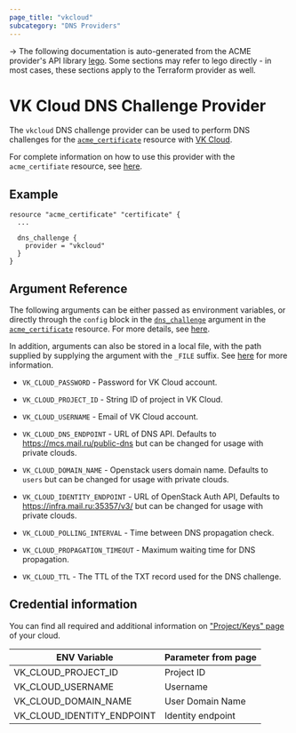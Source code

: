 ```yaml
---
page_title: "vkcloud"
subcategory: "DNS Providers"
---
```


-> The following documentation is auto-generated from the ACME
provider's API library [lego](https://go-acme.github.io/lego/).  Some
sections may refer to lego directly - in most cases, these sections
apply to the Terraform provider as well.

# VK Cloud DNS Challenge Provider

The `vkcloud` DNS challenge provider can be used to perform DNS challenges for
the [`acme_certificate`][resource-acme-certificate] resource with
[VK Cloud](https://mcs.mail.ru/).

[resource-acme-certificate]: ../resources/certificate.md

For complete information on how to use this provider with the `acme_certifiate`
resource, see [here][resource-acme-certificate-dns-challenges].

[resource-acme-certificate-dns-challenges]: ../resources/certificate.md#using-dns-challenges

## Example

```hcl
resource "acme_certificate" "certificate" {
  ...

  dns_challenge {
    provider = "vkcloud"
  }
}
```
## Argument Reference

The following arguments can be either passed as environment variables, or
directly through the `config` block in the
[`dns_challenge`][resource-acme-certificate-dns-challenge-arg] argument in the
[`acme_certificate`][resource-acme-certificate] resource. For more details, see
[here][resource-acme-certificate-dns-challenges].

[resource-acme-certificate-dns-challenge-arg]: ../resources/certificate.md#dns_challenge

In addition, arguments can also be stored in a local file, with the path
supplied by supplying the argument with the `_FILE` suffix. See
[here][acme-certificate-file-arg-example] for more information.

[acme-certificate-file-arg-example]: ../resources/certificate.md#using-variable-files-for-provider-arguments

* `VK_CLOUD_PASSWORD` - Password for VK Cloud account.
* `VK_CLOUD_PROJECT_ID` - String ID of project in VK Cloud.
* `VK_CLOUD_USERNAME` - Email of VK Cloud account.

* `VK_CLOUD_DNS_ENDPOINT` - URL of DNS API. Defaults to https://mcs.mail.ru/public-dns but can be changed for usage with private clouds.
* `VK_CLOUD_DOMAIN_NAME` - Openstack users domain name. Defaults to `users` but can be changed for usage with private clouds.
* `VK_CLOUD_IDENTITY_ENDPOINT` - URL of OpenStack Auth API, Defaults to https://infra.mail.ru:35357/v3/ but can be changed for usage with private clouds.
* `VK_CLOUD_POLLING_INTERVAL` - Time between DNS propagation check.
* `VK_CLOUD_PROPAGATION_TIMEOUT` - Maximum waiting time for DNS propagation.
* `VK_CLOUD_TTL` - The TTL of the TXT record used for the DNS challenge.

## Credential information

You can find all required and additional information on ["Project/Keys" page](https://mcs.mail.ru/app/en/project/keys) of your cloud.

| ENV Variable               | Parameter from page |
|----------------------------|---------------------|
| VK_CLOUD_PROJECT_ID        | Project ID          |
| VK_CLOUD_USERNAME          | Username            |
| VK_CLOUD_DOMAIN_NAME       | User Domain Name    |
| VK_CLOUD_IDENTITY_ENDPOINT | Identity endpoint   |

